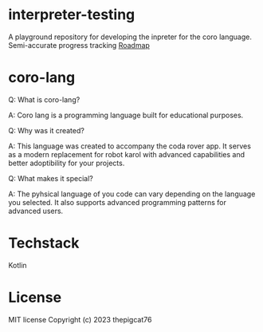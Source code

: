 # interpreter-testing
A playground repository for developing the inpreter for the coro language. Semi-accurate progress tracking [Roadmap](https://github.com/Thepigcat76/coro-interpreter/blob/master/src/main/resources/roadmap.md)

# coro-lang
Q: What is coro-lang?

A: Coro lang is a programming language built for educational purposes.

Q: Why was it created?

A: This language was created to accompany the coda rover app. It serves as a modern replacement for robot karol with advanced capabilities and better adoptibility for your projects.

Q: What makes it special?

A: The pyhsical language of you code can vary depending on the language you selected.
   It also supports advanced programming patterns for advanced users.
   
# Techstack
Kotlin
   
# License
MIT license
Copyright (c) 2023 thepigcat76
